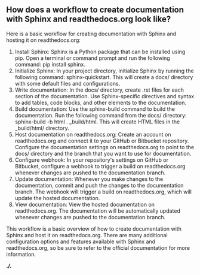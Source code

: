 ## How does a workflow to create documentation with Sphinx and readthedocs.org look like?

Here is a basic workflow for creating documentation with Sphinx and hosting it on readthedocs.org:

1. Install Sphinx: Sphinx is a Python package that can be installed using pip. Open a terminal or command prompt and run the following command: pip install sphinx.
2. Initialize Sphinx: In your project directory, initialize Sphinx by running the following command: sphinx-quickstart. This will create a docs/ directory with some default files and configurations.
3. Write documentation: In the docs/ directory, create .rst files for each section of the documentation. Use Sphinx-specific directives and syntax to add tables, code blocks, and other elements to the documentation.
4. Build documentation: Use the sphinx-build command to build the documentation. Run the following command from the docs/ directory: sphinx-build -b html . \_build/html. This will create HTML files in the \_build/html/ directory.
5. Host documentation on readthedocs.org: Create an account on readthedocs.org and connect it to your GitHub or Bitbucket repository. Configure the documentation settings on readthedocs.org to point to the docs/ directory and the branch that you want to use for documentation.
6. Configure webhook: In your repository's settings on GitHub or Bitbucket, configure a webhook to trigger a build on readthedocs.org whenever changes are pushed to the documentation branch.
7. Update documentation: Whenever you make changes to the documentation, commit and push the changes to the documentation branch. The webhook will trigger a build on readthedocs.org, which will update the hosted documentation.
8. View documentation: View the hosted documentation on readthedocs.org. The documentation will be automatically updated whenever changes are pushed to the documentation branch.

This workflow is a basic overview of how to create documentation with Sphinx and host it on readthedocs.org. There are many additional configuration options and features available with Sphinx and readthedocs.org, so be sure to refer to the official documentation for more information.

**./.**

